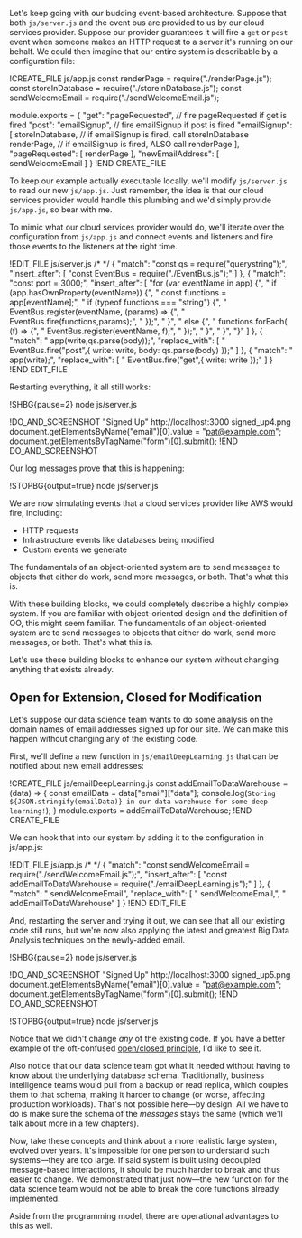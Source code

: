 Let's keep going with our budding event-based architecture.  Suppose that both `js/server.js` and the event bus are provided to
us by our cloud services provider.  Suppose our provider guarantees it will fire a `get` or `post` event when someone
makes an HTTP request to a server it's running on our behalf.  We could then imagine that our entire system is describable by a configuration file:

!CREATE_FILE js/app.js
const renderPage       = require("./renderPage.js");
const storeInDatabase  = require("./storeInDatabase.js");
const sendWelcomeEmail = require("./sendWelcomeEmail.js");

module.exports = {
  "get": "pageRequested", // fire pageRequested if get is fired
  "post": "emailSignup",  // fire emailSignup if post is fired
  "emailSignup": [
    storeInDatabase, // if emailSignup is fired, call storeInDatabase
    renderPage,      // if emailSignup is fired, ALSO call renderPage
  ],
  "pageRequested": [
    renderPage
  ],
  "newEmailAddress": [
    sendWelcomeEmail
  ]
}
!END CREATE_FILE

To keep our example actually executable locally, we'll modify `js/server.js` to read our new `js/app.js`.  Just remember, the
idea is that our cloud services provider would handle this plumbing and we'd simply provide `js/app.js`, so bear with me.

To mimic what our cloud services provider would do, we'll iterate over the configuration from `js/app.js` and connect events and
listeners and fire those events to the listeners at the right time.

!EDIT_FILE js/server.js /* */
{
  "match": "const qs   = require(\"querystring\");",
  "insert_after": [
    "const EventBus = require(\"./EventBus.js\");"
  ]
},
{
  "match": "const port     = 3000;",
  "insert_after": [
    "for (var eventName in app) {",
    "  if (app.hasOwnProperty(eventName)) {",
    "    const functions = app[eventName];",
    "    if (typeof functions === \"string\") {",
    "      EventBus.register(eventName, (params) => {",
    "        EventBus.fire(functions,params);",
    "      });",
    "    }",
    "    else {",
    "      functions.forEach( (f) => {",
    "        EventBus.register(eventName, f);",
    "      });",
    "    }",
    "  }",
    "}"
  ]
},
{
  "match": "      app(write,qs.parse(body));",
  "replace_with": [
    "      EventBus.fire(\"post\",{ write: write, body: qs.parse(body) });"
  ]
},
{
  "match": "    app(write);",
  "replace_with": [
    "    EventBus.fire(\"get\",{ write: write });"
  ]
}
!END EDIT_FILE

Restarting everything, it all still works:

!SHBG{pause=2} node js/server.js

!DO_AND_SCREENSHOT "Signed Up" http://localhost:3000 signed_up4.png
document.getElementsByName("email")[0].value = "pat@example.com";
document.getElementsByTagName("form")[0].submit();
!END DO_AND_SCREENSHOT

Our log messages prove that this is happening:

!STOPBG{output=true} node js/server.js

We are now simulating events that a cloud services provider like AWS would fire, including:

* HTTP requests
* Infrastructure events like databases being modified
* Custom events we generate

<aside class="pullquote">The fundamentals of an object-oriented system are to send messages to objects that either do work, send more messages, or both.  That's what this is.</aside>

With these building blocks, we could completely describe a highly complex system.  If you are familiar with object-oriented
design and the definition of OO, this might seem familiar. The fundamentals of an object-oriented system are to send messages to
objects that either do work, send more messages, or both.  That's what this is.


Let's use these building blocks to enhance our system without changing anything that exists already.

## Open for Extension, Closed for Modification

Let's suppose our data science team wants to do some analysis on the domain names of email addresses
signed up for our site.  We can make this happen without changing any of the existing code.

First, we'll define a new function in `js/emailDeepLearning.js` that can be notified about new email addresses:

!CREATE_FILE js/emailDeepLearning.js
const addEmailToDataWarehouse = (data) => {
  const emailData = data["email"]["data"];
  console.log(`Storing ${JSON.stringify(emailData)} in our data warehouse for some deep learning!`);
}
module.exports = addEmailToDataWarehouse;
!END CREATE_FILE

We can hook that into our system by adding it to the configuration in js/app.js:

!EDIT_FILE js/app.js /* */
{
  "match": "const sendWelcomeEmail = require(\"./sendWelcomeEmail.js\");",
  "insert_after": [
    "const addEmailToDataWarehouse = require(\"./emailDeepLearning.js\");"
  ]
},
{
  "match": "    sendWelcomeEmail",
  "replace_with": [
    "    sendWelcomeEmail,",
    "    addEmailToDataWarehouse"
  ]
}
!END EDIT_FILE

And, restarting the server and trying it out, we can see that all our existing code still runs, but we're now also applying the latest and greatest Big Data Analysis techniques on the newly-added email.

!SHBG{pause=2} node js/server.js

!DO_AND_SCREENSHOT "Signed Up" http://localhost:3000 signed_up5.png
document.getElementsByName("email")[0].value = "pat@example.com";
document.getElementsByTagName("form")[0].submit();
!END DO_AND_SCREENSHOT

!STOPBG{output=true} node js/server.js

Notice that we didn't change *any* of the existing code.  If you have a better example of the oft-confused [open/closed
principle](https://en.wikipedia.org/wiki/Open/closed_principle), I'd like to see it.

Also notice that our data science team got what it needed without having to know about the underlying database schema.  Traditionally, business intelligence teams would pull from a backup or read replica, which couples them to that schema, making it harder to change (or worse, affecting production workloads).  That's not possible here—by design.  All we have to do is make sure the schema of the *messages* stays the same (which we'll talk about more in a few chapters).

Now, take these concepts and think about a more realistic large system, evolved over years.  It's impossible for one person to
understand such systems—they are too large.  If said system is built using decoupled message-based interactions, it should be
much harder to break and thus easier to change.  We demonstrated that just now—the new function for the data science team would
not be able to break the core functions already implemented.

Aside from the programming model, there are operational advantages to this as well.
